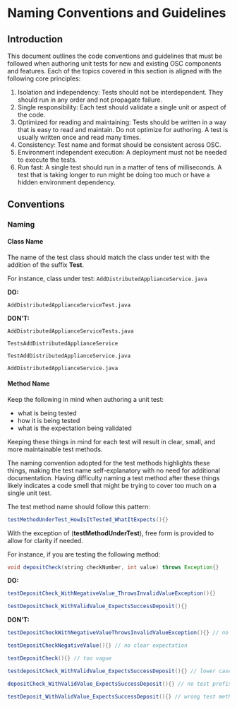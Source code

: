 # Naming Conventions and Guidelines

## Introduction

This document outlines the code conventions and guidelines that must be followed when authoring unit tests for new and existing OSC components and features. Each of the topics covered in this section is aligned with the following core principles:

1. Isolation and independency: Tests should not be interdependent. They should run in any order and not propagate failure.
2. Single responsibility: Each test should validate a single unit or aspect of the code.
3. Optimized for reading and maintaining: Tests should be written in a way that is easy to read and maintain. Do not optimize for authoring. A test is usually written once and read many times.
4. Consistency: Test name and format should be consistent across OSC.
5. Environment independent execution: A deployment must not be needed to execute the tests.
6. Run fast: A single test should run in a matter of tens of milliseconds. A test that is taking longer to run might be doing too much or have a hidden environment dependency.

## Conventions

### Naming

#### Class Name

The name of the test class should match the class under test with the addition of the suffix **Test**.

For instance, class under test: `AddDistributedApplianceService.java`

**DO:**

`AddDistributedApplianceServiceTest.java`

**DON'T:**

`AddDistributedApplianceServiceTests.java`

`TestsAddDistributedApplianceService`

`TestAddDistributedApplianceService.java`

`AddDistributedApplianceService.java`

#### Method Name

Keep the following in mind when authoring a unit test: 
* what is being tested
* how it is being tested
* what is the expectation being validated

Keeping these things in mind for each test will result in clear, small, and more maintainable test methods.

The naming convention adopted for the test methods highlights these things, making the test name self-explanatory with no need for additional documentation. Having difficulty naming a test method after these things likely indicates a code smell that might be trying to cover too much on a single unit test.

The test method name should follow this pattern:
```java
testMethodUnderTest_HowIsItTested_WhatItExpects(){}
```

With the exception of (**testMethodUnderTest**), free form is provided to allow for clarity if needed. 

For instance, if you are testing the following method:
```java
void depositCheck(string checkNumber, int value) throws Exception{}
```
**DO:**
```java
testDepositCheck_WithNegativeValue_ThrowsInvalidValueException(){}

testDepositCheck_WithValidValue_ExpectsSuccessDeposit(){}
```
**DON'T:**
```java
testDepositCheckWithNegativeValueThrowsInvalidValueException(){} // no clear separation

testDepositCheckNegativeValue(){} // no clear expectation

testDepositCheck(){} // too vague

testdepositCheck_WithValidValue_ExpectsSuccessDeposit(){} // lower case method name

depositCheck_WithValidValue_ExpectsSuccessDeposit(){} // no test prefix

testDeposit_WithValidValue_ExpectsSuccessDeposit(){} // wrong test method name
